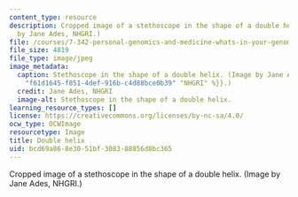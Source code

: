 ```yaml
---
content_type: resource
description: Cropped image of a stethoscope in the shape of a double helix. (Image
  by Jane Ades, NHGRI.)
file: /courses/7-342-personal-genomics-and-medicine-whats-in-your-genome-spring-2014/bcd69a868e3051bf308388856d8bc365_7-342s14-th.jpg
file_size: 4819
file_type: image/jpeg
image_metadata:
  caption: Stethoscope in the shape of a double helix. (Image by Jane Ades, {{% resource_link
    "f61d1645-f851-4def-916b-c4d88bce0b39" "NHGRI" %}}.)
  credit: Jane Ades, NHGRI
  image-alt: Stethoscope in the shape of a double helix.
learning_resource_types: []
license: https://creativecommons.org/licenses/by-nc-sa/4.0/
ocw_type: OCWImage
resourcetype: Image
title: Double helix
uid: bcd69a86-8e30-51bf-3083-88856d8bc365
---
```

Cropped image of a stethoscope in the shape of a double helix. (Image by Jane Ades, NHGRI.)